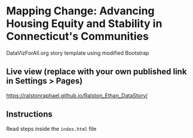 # Mapping Change: Advancing Housing Equity and Stability in Connecticut's Communities
DataVizForAll.org story template using modified Bootstrap

## Live view (replace with your own published link in Settings > Pages)
https://ralstonraphael.github.io/Ralston_Ethan_DataStory/

## Instructions
Read steps inside the `index.html` file
